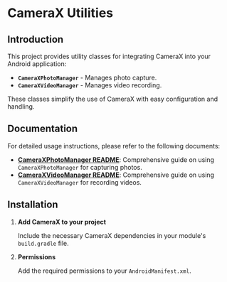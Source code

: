 # CameraX Utilities

## Introduction

This project provides utility classes for integrating CameraX into your Android application:

- **`CameraXPhotoManager`** - Manages photo capture.
- **`CameraXVideoManager`** - Manages video recording.

These classes simplify the use of CameraX with easy configuration and handling.

## Documentation

For detailed usage instructions, please refer to the following documents:

- **[CameraXPhotoManager README](cameraphotomanager/READMEPHOTO.md)**: Comprehensive guide on using `CameraXPhotoManager` for capturing photos.
- **[CameraXVideoManager README](cameravideomanager/READMEVIDEO.md)**: Comprehensive guide on using `CameraXVideoManager` for recording videos.

## Installation

1. **Add CameraX to your project**

   Include the necessary CameraX dependencies in your module's `build.gradle` file.

2. **Permissions**

   Add the required permissions to your `AndroidManifest.xml`.
